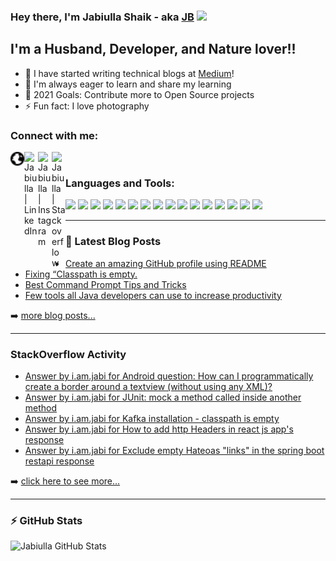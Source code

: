 ### Hey there, I'm Jabiulla Shaik - aka [JB][website] <img alit="Hello" width="30px" src="https://raw.githubusercontent.com/sjabiulla/sjabiulla/main/wave.gif" />


## I'm a Husband, Developer, and Nature lover!!

- 🔭 I have started writing technical blogs at [Medium][website]!
- 👯 I'm always eager to learn and share my learning
- 🥅 2021 Goals: Contribute more to Open Source projects
- ⚡ Fun fact: I love photography


### Connect with me:

[<img align="left" alt="Jabiulla | Medium" width="22px" src="https://raw.githubusercontent.com/iconic/open-iconic/master/svg/globe.svg" />][website]
[<img align="left" alt="Jabiulla | LinkedIn" width="22px" src="https://cdn.jsdelivr.net/npm/simple-icons@v3/icons/linkedin.svg" />][linkedin]
[<img align="left" alt="Jabiulla | Instagram" width="22px" src="https://cdn.jsdelivr.net/npm/simple-icons@v3/icons/instagram.svg" />][instagram]
[<img align="left" alt="Jabiulla | Stackoverflow" width="22px" src="https://cdn.jsdelivr.net/npm/simple-icons@3.13.0/icons/stackoverflow.svg" />][stackoverflow]

<br />

### Languages and Tools:
![](https://img.shields.io/badge/Code-Java-informational?style=flat&logoColor=white&color=2bbc8a)
![](https://img.shields.io/badge/Code-Spring_Boot-informational?style=flat&logoColor=white&color=2bbc8a)
![](https://img.shields.io/badge/Code-React-informational?style=flat&logoColor=white&color=2bbc8a)
![](https://img.shields.io/badge/Code-Bash-informational?style=flat&logoColor=white&color=2bbc8a)
![](https://img.shields.io/badge/Editor-IntelliJ_IDEA-informational?style=flat&logoColor=white&color=2bbc8a)
![](https://img.shields.io/badge/Editor-Android_Studio-informational?style=flat&logoColor=white&color=2bbc8a)
![](https://img.shields.io/badge/Editor-Visual_Studio_Code-informational?style=flat&logoColor=white&color=2bbc8a)
![](https://img.shields.io/badge/Platform-Web-informational?style=flat&logoColor=white&color=2bbc8a)
![](https://img.shields.io/badge/Platform-Android-informational?style=flat&logoColor=white&color=2bbc8a)
![](https://img.shields.io/badge/OS-Linux-informational?style=flat&logoColor=white&color=2bbc8a)
![](https://img.shields.io/badge/OS-Windows-informational?style=flat&logoColor=white&color=2bbc8a)
![](https://img.shields.io/badge/Tools-Git-informational?style=flat&logoColor=white&color=2bbc8a)
![](https://img.shields.io/badge/Tools-Github-informational?style=flat&logoColor=white&color=2bbc8a)
![](https://img.shields.io/badge/Tools-Bitbucket-informational?style=flat&logoColor=white&color=2bbc8a)
![](https://img.shields.io/badge/Tools-Terminal-informational?style=flat&logoColor=white&color=2bbc8a)
![](https://img.shields.io/badge/Cloud-AWS-informational?style=flat&logoColor=white&color=2bbc8a)

---


### 📕 Latest Blog Posts
<!-- BLOG-POST-LIST:START -->
- [Create an amazing GitHub profile using README](https://medium.com/@i-am-jabi/create-an-amazing-github-profile-using-readme-e07584a2eb3c?source=rss-b4c46a834a74------2)
- [Fixing “Classpath is empty.](https://medium.com/@i-am-jabi/fixing-classpath-is-empty-69288c1509a2?source=rss-b4c46a834a74------2)
- [Best Command Prompt Tips and Tricks](https://medium.com/@i-am-jabi/best-command-prompt-tips-and-tricks-2a8d53b4870f?source=rss-b4c46a834a74------2)
- [Few tools all Java developers can use to increase productivity](https://medium.com/@i-am-jabi/few-tools-all-java-developers-can-use-to-increase-productivity-823a9a87d585?source=rss-b4c46a834a74------2)
<!-- BLOG-POST-LIST:END -->

➡️ [more blog posts...][website]

---
### StackOverflow Activity
<!-- STACKOVERFLOW:START -->
- [Answer by i.am.jabi for Android question: How can I programmatically create a border around a textview (without using any XML)?](https://stackoverflow.com/questions/65576704/android-question-how-can-i-programmatically-create-a-border-around-a-textview/65576801#65576801)
- [Answer by i.am.jabi for JUnit: mock a method called inside another method](https://stackoverflow.com/questions/65199598/junit-mock-a-method-called-inside-another-method/65200268#65200268)
- [Answer by i.am.jabi for Kafka installation - classpath is empty](https://stackoverflow.com/questions/48390277/kafka-installation-classpath-is-empty/65107526#65107526)
- [Answer by i.am.jabi for How to add http Headers in react js app's response](https://stackoverflow.com/questions/58233324/how-to-add-http-headers-in-react-js-apps-response/65106650#65106650)
- [Answer by i.am.jabi for Exclude empty Hateoas "links" in the spring boot restapi response](https://stackoverflow.com/questions/63356145/exclude-empty-hateoas-links-in-the-spring-boot-restapi-response/63762929#63762929)
<!-- STACKOVERFLOW:END -->

➡️ [click here to see more...][stackoverflow]

---
### :zap: GitHub Stats
<img align="left" alt="Jabiulla GitHub Stats" src="https://github-readme-stats.codestackr.vercel.app/api?username=sjabiulla&show_icons=true&hide_border=true" />


[website]: https://i-am-jabi.medium.com/
[instagram]: https://www.instagram.com/i_am_jabi/
[linkedin]: https://www.linkedin.com/in/jabiulla-shaik/
[stackoverflow]: https://stackoverflow.com/users/2024360/i-am-jabi/
